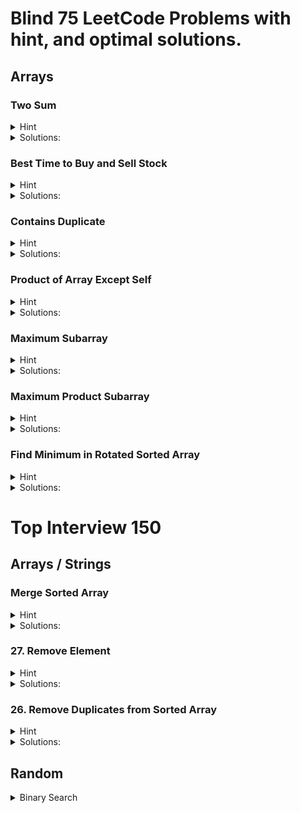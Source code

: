 # Blind 75 LeetCode Problems with hint, and optimal solutions.
## Arrays 

### Two Sum

<details>
  <summary>Hint</summary>
  
  - [x] Use a HashMap to store numbers and their indices.
  - [x]  For each number in the array, compute its complement to reach the target.
  - [x]  Check if the complement is in the HashMap: If yes, return the current index and the index of the complement.
    If no, add the number and its index to the HashMap.

    <details> 
        To find two numbers in an array that add up to a target, use a HashMap for quick lookups. As you iterate through the array, calculate the complement needed to reach the target for each number. Check if this complement is already in the HashMap. If it is, return the indices of the current number and the complement. If not, store the current number and its index in the HashMap for future reference. This method allows you to find the solution efficiently in one pass through the array.
    </details>
    
</details>

<details>
  <summary>Solutions:</summary>
  
  ```java:
        if (nums == null || nums.length < 2) {
            throw new IllegalArgumentException("Invalid input array");
        }
        HashMap<Integer, Integer> map = new HashMap<>();
        int[] result = new int[2];
        for (int i = 0; i < nums.length; i++) {
            int complement = target - nums[i];
            if (map.containsKey(complement)) {
                result[0] = i;
                result[1] = map.get(complement);
                return result; 
            }
            map.put(nums[i], i);
        }
  ```
</details>          

### Best Time to Buy and Sell Stock

<details>
  <summary>Hint</summary>
  
  - [x] Track the lowest price while iterating through the prices.
  - [x] Calculate the profit by subtracting the tracked minimum price from each current price.

    <details> 
        The new number is lower than the lowest point found so far, so you update it. The new number is higher than your low point so it is a possible solution and you calculate the difference to find the profit. If it's higher than your max profit found so far, update. <a href="https://www.youtube.com/watch?v=eMSfBgbiEjk"> YouTube Resource </a>
    </details>
    
</details>

<details>
  <summary>Solutions:</summary>
  
  ```java:
        int minprice = Integer.MAX_VALUE;
        int maxprofit = 0;
        for (int i = 0; i < prices.length; i++) {
            if (prices[i] < minprice) {
                minprice = prices[i];
            } else if (prices[i] - minprice > maxprofit) {
                maxprofit = prices[i] - minprice;
            }
        }
        return maxprofit;
  ```
</details>          

### Contains Duplicate

<details>
  <summary>Hint</summary>
  
  - [x] Create a HashSet to store seen integers.
  - [x] Loop through each integer in the array.
  - [x] Try to add each integer to the HashSet.
  - [x] If adding the integer returns false, return true (found a duplicate).
  - [x] If the loop completes without finding duplicates, return false.
        
</details>

<details>
  <summary>Solutions:</summary>
  
  ```java:
 public boolean containsDuplicate(int[] nums) {
        Set<Integer> set = new HashSet<Integer>();
        for (int num : nums) {
            if (set.contains(num)) {
                return true;
            }
            set.add(num);
        }
        return false;
    }
  ```
</details>          

### Product of Array Except Self

<details>
  <summary>Hint</summary>
  
  - [x] Create prefixProducts, suffixProducts, and resultArray arrays.
  - [x] Set prefixProducts[0] to 1 and suffixProducts[length-1] to 1.
  - [x] Iterate from left to right, storing cumulative products in prefixProducts.
  - [x] Iterate from right to left, storing cumulative products in suffixProducts.
  - [x] Multiply corresponding elements of prefixProducts and suffixProducts to fill resultArray.
  - [x] Return the final resultArray.
  - [ ] <a href="https://www.youtube.com/watch?v=tSRFtR3pv74"> YouTube </a>
</details>

<details>
  <summary>Solutions:</summary>
  
  ```java:
        int length = nums.length;
        int[] prefixProducts = new int[length];
        prefixProducts[0] = 1;
        int[] suffixProducts = new int[length];
        suffixProducts[length - 1] = 1;
        int[] resultArray = new int[length];

        for (int i = 1; i < length; i++) {
            prefixProducts[i] = nums[i - 1] * prefixProducts[i - 1];  
        }

        for (int i = length - 2; i >= 0; i--) {
            suffixProducts[i] = nums[i + 1] * suffixProducts[i + 1];
        }

        for (int i = 0; i < length; i++) {
            resultArray[i] = prefixProducts[i] * suffixProducts[i];   
        }

        return resultArray;
  ```
</details>      

### Maximum Subarray

<details>
  <summary>Hint</summary>

  - [x] Initialize Variables: Set maxSum to Integer.MIN_VALUE and currSum to 0.
  - [x] Iterate Through the Array: Add each element to currSum.
  - [x] Update maxSum: Set maxSum to the greater of maxSum and currSum.
  - [x] Reset currSum if Negative: If currSum is less than 0, reset it to 0.
  - [x] Return maxSum: After the loop, return maxSum.
  - [ ] <a href="https://www.youtube.com/watch?v=hLPkqd60-28"> YouTube Link </a>
  
</details>

<details>
  <summary>Solutions:</summary>
  
  ```java:
        int maxSum = Integer.MIN_VALUE;
        int currSum = 0;
        for(int i=0; i<nums.length; i++) {
            currSum += nums[i];
            maxSum = Math.max(maxSum, currSum);
            if (currSum < 0) {
                currSum = 0;
            }
        } return maxSum;
  ```
</details>

### Maximum Product Subarray

<details>
  <summary>Hint</summary>

   - [x] Initialization: Create prefix and suffix variables, initialize both to 1, and initialize result to 0.
   - [x] Iteration: Loop through the array from 0 to n-1.
   - [x] Reset Prefix and Suffix: If prefix or suffix is 0, reset it to 1.
   - [x] Update Prefix and Suffix: Multiply prefix by nums[i] and suffix by nums[n-i-1].
   - [x] Update Result: Use Math.max to set result to the maximum of result, prefix, and suffix.
   - [x] Return Result: Cast result to int and return it.
   - [ ] <a href="https://www.youtube.com/watch?v=hnswaLJvr6g"> YouTube </a>
  
</details>

<details>
  <summary>Solutions:</summary>
  
  ```java:
        int n= nums.length;
        double prefix = 1;
        double suffix = 1;
        double result = 0;
        if(n == 1) return nums[0];
        for (int i=0; i<n; i++) {
            if (prefix == 0) { prefix = 1;}
            if (suffix == 0) { suffix = 1;}
            prefix *= nums[i];
            suffix *= nums[n-i-1];
            result = Math.max(result, Math.max(prefix, suffix)); 
        }
        return (int) result;
  ```

</details>


### Find Minimum in Rotated Sorted Array

<details>
  <summary>Hint</summary>
  
   - [x] Initialize Pointers: Set up left and right to cover the entire array.
   - [x] Binary Search Loop: Narrow down the search range by repeatedly halving it.
   - [x] Midpoint Calculation: Calculate the midpoint and compare it to the element at right to decide which half to search next.
   - [x] Adjust Pointers: Move left or right based on the comparison to narrow the search range.
   - [x] Return Result: When the loop ends, left points to the minimum value.
   
  > The midpoint calculation int mid = left + (right - left) / 2 is used in binary search to avoid potential integer overflow and ensure accurate results. When left and right are large, directly using (left + right) / 2 could lead to overflow, as their sum might exceed the maximum integer value. By calculating mid as left + (right - left) / 2, the difference right - left is smaller and less prone to overflow, and dividing by 2 ensures the result is within a safe range. Adding left then adjusts the midpoint correctly within the current search segment, ensuring precise calculations without risking overflow.
</details>

<details>
  <summary>Solutions:</summary>
  
  ```java:
        int left = 0;
        int right = nums.length-1;
        while (left<right) {
            int mid = (left+right)/2;
            if (nums[mid] > nums[right]) {
                left = mid + 1; 
            } else {
                right = mid;
            }
        } return nums[left];
  ```

</details>

# Top Interview 150
## Arrays / Strings

### Merge Sorted Array

<details>
  <summary>Hint</summary>

  - [x] Compare elements from the end of nums1 and nums2, and place the larger element at the end of nums1.
  - [x] If there are remaining elements in nums2, copy them into nums1.
  - [x] Set pointers to the end of the relevant parts of nums1 and nums2. Also make a pointer on the 'm' value to compare with nums2 values. Pointers at the end of nums1 helps to insert into the appropriate place in nums1.

    <details> 
        To solve the problem of merging two sorted arrays into one sorted array in-place, start by initializing three pointers: one for the end of the initialized part of the first array, one for the end of the second array, and one for the end of the total merged array. Compare the elements at the ends of both arrays and place the larger element at the end of the merged array, moving the respective pointer one position to the left. Repeat this process until one of the arrays is exhausted. If any elements remain in the second array, copy them into the first array. 
    </details>
    
</details>

<details>
  <summary>Solutions:</summary>
  
  ```java:
        int i = m - 1;
        int j = n - 1;
        int k = m + n - 1;

        while (i >= 0 && j >= 0) {
            if (nums2[j] > nums1[i]) {
                nums1[k] = nums2[j];
                j--;
            } else {
                nums1[k] = nums1[i];
                i--;
            }
            k--;
        }
        while (j >= 0) {
            nums1[k] = nums2[j];
            j--;
            k--;
        }

  ```
</details>   

### 27. Remove Element


    
    

<details>
  <summary>Hint</summary>


  - [x] Initialize leftPointer to 0 and rightPointer to 0.
  - [x] Traverse the array with rightPointer until it reaches the end of the array:
  - [x] If nums[rightPointer] is equal to val, increment rightPointer to skip this element.
  - [x] If nums[rightPointer] is not equal to val, assign nums[rightPointer] to nums[leftPointer], and increment both leftPointer and rightPointer.
  - [x] Return leftPointer, which represents the new length of the array after removing the elements equal to val.
  - [ ] <a href="https://www.youtube.com/watch?v=ZYKDfL2av0Q"> YouTube </a>  

    <details> 
        To solve the problem of removing all occurrences of a specified value from an array, initialize two pointers: leftPointer and rightPointer, both set to 0. Use a while loop to traverse the array with rightPointer. If nums[rightPointer] equals the specified value, increment rightPointer to skip it. If nums[rightPointer] is not the specified value, copy nums[rightPointer] to nums[leftPointer], then increment both leftPointer and rightPointer. Continue this process until rightPointer reaches the end of the array. The value of leftPointer at the end of the loop will indicate the number of elements that are not equal to the specified value. The array is modified in place, and the final value of leftPointer is returned as the result. 
    </details>
    
</details>

<details>
  <summary>Solutions:</summary>
  
  ```java:
        int leftPointer=0;
        int rightPointer =0;
        while (rightPointer<nums.length) {
            if (nums[rightPointer] == val) {
                rightPointer++;
            } else {
                nums[leftPointer] = nums[rightPointer];
                leftPointer++;
                rightPointer++;
            }
        } return leftPointer;

  ```
</details>   


### 26. Remove Duplicates from Sorted Array

<details>
  <summary>Hint</summary>

- [x] Initialize `leftPointer` to 1 and `rightPointer` to 1.
- [x] Traverse the array with `rightPointer` until it reaches the end of the array.
- [x] If `nums[rightPointer]` is equal to `nums[rightPointer - 1]`, increment `rightPointer` to skip this element.
- [x] If `nums[rightPointer]` is not equal to `nums[rightPointer - 1]`, assign `nums[rightPointer]` to `nums[leftPointer]`, and increment both `leftPointer` and `rightPointer`.
- [x] Return `leftPointer`, which represents the new length of the array after removing duplicates.

  <details> 
      To solve the problem of removing duplicates from a sorted array, initialize two pointers: `leftPointer` and `rightPointer`, both set to 1. Use a `while` loop to traverse the array with `rightPointer`. If `nums[rightPointer]` equals `nums[rightPointer - 1]`, increment `rightPointer` to skip it. If `nums[rightPointer]` is not equal to `nums[rightPointer - 1]`, copy `nums[rightPointer]` to `nums[leftPointer]`, then increment both `leftPointer` and `rightPointer`. Continue this process until `rightPointer` reaches the end of the array. The value of `leftPointer` at the end of the loop will indicate the number of unique elements. The array is modified in place, and the final value of `leftPointer` is returned as the result. 
  </details>

</details>

<details>
  <summary>Solutions:</summary>

  ```java
  class Solution {
      public int removeDuplicates(int[] nums) {
          int leftPointer = 1;
          int rightPointer = 1;
          while (rightPointer < nums.length) {
              if (nums[rightPointer] == nums[rightPointer - 1]) {
                  rightPointer++;
              } else {
                  nums[leftPointer] = nums[rightPointer];
                  leftPointer++;
                  rightPointer++;
              }
          }
          return leftPointer;
      }
  }
```
</details>

## Random

<details> 
  <summary> Binary Search </summary> 
  
  ```java:
    class Solution {
        public int search(int[] nums, int target) {
            int start = 0; 
            int end = nums.length-1; 
            while (start <= end) {
                int mid = (end+start)/2;
                if (nums[mid] == target) {
                    return mid;
                }
                else if (nums[mid] < target) {
                    start = mid+1;
                } 
                else {
                    end = mid-1;
                }
                
            } return -1;
        }
    }
```

</details>
